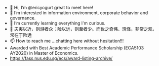 
- 👋 Hi, I’m @ericyogurt great to meet here!
- 👀 I’m interested in information environment, corporate behavior and governance.
- 🌱 I’m currently learning everything I'm curious.
- 💞️ 夫夷以近，则游者众；险以远，则至者少。而世之奇伟、瑰怪，非常之观，常在于险远
- 📫 How to reach me ...chatting here without hesitation!!!
- Awarded with Best Academic Performance Scholarship (ECA5103 AY2020) in Master of Economics.
- https://fass.nus.edu.sg/ecs/award-listing-archive/

<!---
ericyogurt/ericyogurt is a ✨ special ✨ repository because its `README.md` (this file) appears on your GitHub profile.
You can click the Preview link to take a look at your changes.
--->
